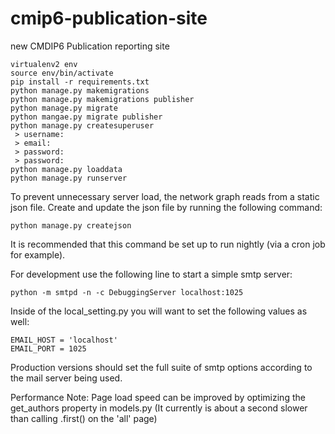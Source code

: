 # cmip6-publication-site
new CMDIP6 Publication reporting site

    virtualenv2 env
    source env/bin/activate
    pip install -r requirements.txt
    python manage.py makemigrations
    python manage.py makemigrations publisher
    python manage.py migrate
    python mangae.py migrate publisher
    python manage.py createsuperuser
     > username:
     > email:
     > password:
     > password:
    python manage.py loaddata
    python manage.py runserver

To prevent unnecessary server load, the network graph reads from a static json file.
Create and update the json file by running the following command:

    python manage.py createjson

It is recommended that this command be set up to run nightly (via a cron job for example).

For development use the following line to start a simple smtp server:

    python -m smtpd -n -c DebuggingServer localhost:1025

Inside of the local_setting.py you will want to set the following values as well:

    EMAIL_HOST = 'localhost'
    EMAIL_PORT = 1025

Production versions should set the full suite of smtp options according to the mail server being used.

Performance Note:
    Page load speed can be improved by optimizing the get_authors property in models.py
    (It currently is about a second slower than calling .first() on the 'all' page)